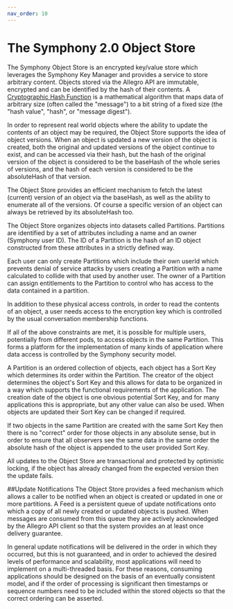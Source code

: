 ```yaml
---
nav_order: 10
---
```

# The Symphony 2.0 Object Store
The Symphony Object Store is an encrypted key/value store which leverages the Symphony Key Manager and provides
a service to store arbitrary content. Objects stored via the Allegro API are immutable, encrypted and can be 
identified by the hash of their contents. A [Cryptographic Hash Function](https://en.wikipedia.org/wiki/Cryptographic_hash_function) is a mathematical algorithm that maps data of arbitrary size (often called the "message") to a bit string of a fixed size
(the "hash value", "hash", or "message digest").

In order to represent real world objects where the ability to update the contents of an object may be required,
the Object Store supports the idea of object versions. When an object is updated a new version of the object is
created, both the original and updated versions of the object continue to exist, and can be accessed via their
hash, but the hash of the original version of the object is considered to be the baseHash of the whole series
of versions, and the hash of each version is considered to be the absoluteHash of that version.

The Object Store provides an efficient mechanism to fetch the latest (current) version of an object via
the baseHash, as well as the ability to enumerate all of the versions. Of course a specific version of an
object can always be retrieved by its absoluteHash too.

The Object Store organizes objects into datasets called Partitions. Partitions are identified by a set of attributes
including a name and an owner (Symphony user ID). The ID of a Partition is the hash of an ID object constructed
from these attributes in a strictly defined way.

Each user can only create Partitions which include their own userId which
prevents denial of service attacks by users creating a Partition with a name calculated to collide with that used
by another user. The owner of a Partition can assign entitlements to the Partition to control who has access to
the data contained in a partition.

In addition to these physical access controls, in order to read the contents of an object, a user needs access to
the encryption key which is controlled by the usual conversation membership functions.

If all of the above constraints are met, it is possible for multiple users, potentially from different pods, to access
objects in the same Partition. This forms a platform for the implementation of many kinds of application where data
access is controlled by the Symphony security model.

A Partition is an ordered
collection of objects, each object has a Sort Key which determines its order within the Partition. The creator of the
object determines the object's Sort Key and this allows for data to be organized in a way which supports the
functional requirements of the application. The creation date of the object is one obvious potential Sort Key,
and for many applications this is appropriate, but any other value can also be used. When objects are updated their
Sort Key can be changed if required.

If two objects in the same Partition are created with the same Sort Key then there is no "correct" order for those 
objects in any absolute sense, but in order to ensure that all observers see the same data in the same order
the absolute hash of the object is appended to the user provided Sort Key.

All updates to the Object Store are transactional and protected by optimistic locking, if the object has
already changed from the expected version then the update fails.

##Update Notifications
The Object Store provides a feed mechanism which allows a caller to be notified when an object is created or updated 
in one or more partitions.
A Feed is a persistent queue of update notifications onto which a copy of all newly created or updated objects is
pushed.
When messages are consumed from this queue they are actively acknowledged by the Allegro API client so that the
system provides an at least once delivery guarantee.

In general update notifications will be delivered in the order in which they occurred, but this is not guaranteed, and
in order to achieved the desired levels of performance and scalability, most applications will need to implement on
a multi-threaded basis. For these reasons, consuming applications should be designed on the basis of an eventually
consistent model, and if the order of processing is significant then timestamps or sequence numbers need to be
included within the stored objects so that the correct ordering can be asserted.

